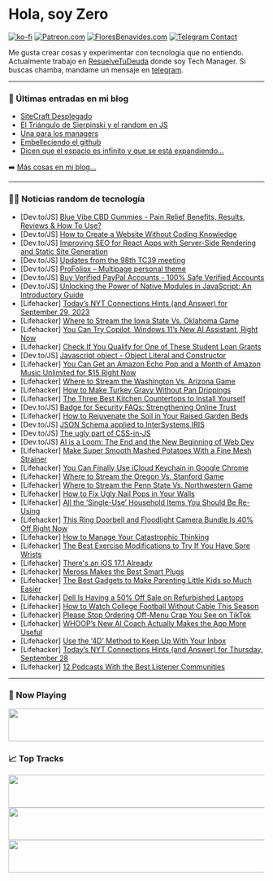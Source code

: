 # Hola, soy Zero

[![ko-fi](https://ko-fi.com/img/githubbutton_sm.svg)](https://ko-fi.com/J3J4N0LUK)
[![Patreon.com](https://img.shields.io/endpoint.svg?url=https%3A%2F%2Fshieldsio-patreon.vercel.app%2Fapi%3Fusername%3Dzerodragon%26type%3Dpatrons&style=for-the-badge)](https://patreon.com/zerodragon)
[![FloresBenavides.com](https://img.shields.io/website?down_message=oops&label=MiBlog&style=for-the-badge&up_message=online&url=https%3A%2F%2Ffloresbenavides.com)](https://floresbenavides.com)
[![Telegram Contact](https://img.shields.io/badge/escr%C3%ADbeme-ZeroDragon-%2326A5E4?style=for-the-badge&logo=telegram)](https://t.me/zerodragon)

Me gusta crear cosas y experimentar con tecnología que no entiendo.
Actualmente trabajo en [ResuelveTuDeuda](http://github.com/resuelve) donde soy Tech Manager.
Si buscas chamba, mandame un mensaje en [telegram](https://t.me/zerodragon).

---

### 📕 Últimas entradas en mi blog
<!-- BLOG-POST-LIST:START -->
- [SiteCraft Desplegado](https://floresbenavides.com/sitecraft-desplegado/)
- [El Triángulo de Sierpinski y el random en JS](https://floresbenavides.com/el-triangulo-de-sierpinski-y-el-random-en-js/)
- [Una para los managers](https://floresbenavides.com/una-para-los-managers/)
- [Embelleciendo el github](https://floresbenavides.com/embelleciendo-el-github/)
- [Dicen que el espacio es infinito y que se está expandiendo…](https://floresbenavides.com/dicen-que-el-espacio-es-infinito-y-que-se-esta-expandiendo/)
<!-- BLOG-POST-LIST:END -->

➡️ [Más cosas en mi blog...](https://floresbenavides.com)

---

### 👨‍💻 Noticias random de tecnología
<!-- TECH-POSTS:START -->
- [Dev.to/JS] [Blue Vibe CBD Gummies - Pain Relief Benefits, Results, Reviews &amp; How To Use?](https://dev.to/kdsakyna/blue-vibe-cbd-gummies-pain-relief-benefits-results-reviews-how-to-use-2j5d)
- [Dev.to/JS] [How to Create a Website Without Coding Knowledge](https://dev.to/hmawebdesign/how-to-create-a-website-without-coding-knowledge-361n)
- [Dev.to/JS] [Improving SEO for React Apps with Server-Side Rendering and Static Site Generation](https://dev.to/scofieldidehen/improving-seo-for-react-apps-with-server-side-rendering-and-static-site-generation-4397)
- [Dev.to/JS] [Updates from the 98th TC39 meeting](https://dev.to/hemanth/updates-from-the-98th-tc39-meeting-1lcf)
- [Dev.to/JS] [ProFoliox – Multipage personal theme](https://dev.to/lexingtonthemes/profoliox-multipage-personal-theme-3412)
- [Dev.to/JS] [Buy Verified PayPal Accounts - 100% Safe Verified Accounts](https://dev.to/robertcassero67/buy-verified-paypal-accounts-100-safe-verified-accounts-15pk)
- [Dev.to/JS] [Unlocking the Power of Native Modules in JavaScript: An Introductory Guide](https://dev.to/danielboll/unlocking-the-power-of-native-modules-in-javascript-an-introductory-guide-4jh1)
- [Lifehacker] [Today’s NYT Connections Hints &lpar;and Answer&rpar; for September 29, 2023](https://lifehacker.com/nyt-connections-answer-today-september-29-2023-1850881958)
- [Lifehacker] [Where to Stream the Iowa State Vs. Oklahoma Game](https://lifehacker.com/where-to-stream-the-iowa-state-vs-oklahoma-game-1850884575)
- [Lifehacker] [You Can Try Copilot, Windows 11’s New AI Assistant, Right Now](https://lifehacker.com/you-can-try-copilot-windows-11-s-new-ai-assistant-rig-1850884313)
- [Lifehacker] [Check If You Qualify for One of These Student Loan Grants](https://lifehacker.com/check-if-you-qualify-for-one-of-these-student-loan-gran-1850882286)
- [Dev.to/JS] [Javascript object - Object Literal and Constructor](https://dev.to/hyeo151/javascript-object-object-literal-and-constructor-m6o)
- [Lifehacker] [You Can Get an Amazon Echo Pop and a Month of Amazon Music Unlimited for $15 Right Now](https://lifehacker.com/you-can-get-an-amazon-echo-pop-and-a-month-of-amazon-mu-1850883447)
- [Lifehacker] [Where to Stream the Washington Vs. Arizona Game](https://lifehacker.com/where-to-stream-the-washington-vs-arizona-game-1850884048)
- [Lifehacker] [How to Make Turkey Gravy Without Pan Drippings](https://lifehacker.com/how-to-make-turkey-gravy-without-pan-drippings-1830415802)
- [Lifehacker] [The Three Best Kitchen Countertops to Install Yourself](https://lifehacker.com/the-best-kitchen-countertops-to-install-yourself-1850880923)
- [Dev.to/JS] [Badge for Security FAQs: Strengthening Online Trust](https://dev.to/safezoneasa/badge-for-security-faqs-strengthening-online-trust-4a80)
- [Lifehacker] [How to Rejuvenate the Soil in Your Raised Garden Beds](https://lifehacker.com/how-to-rejuvenate-soil-in-raised-garden-beds-1850882749)
- [Dev.to/JS] [JSON Schema applied to InterSystems IRIS](https://dev.to/intersystems/json-schema-applied-to-intersystems-iris-3eck)
- [Dev.to/JS] [The ugly part of CSS-in-JS](https://dev.to/andi1984/the-ugly-part-of-css-in-js-2iph)
- [Dev.to/JS] [AI is a Loom: The End and the New Beginning of Web Dev](https://dev.to/mor10/ai-is-a-loom-the-end-and-the-new-beginning-of-web-dev-1dab)
- [Lifehacker] [Make Super Smooth Mashed Potatoes With a Fine Mesh Strainer](https://lifehacker.com/how-to-make-mashed-potatoes-without-lumps-1850883812)
- [Lifehacker] [You Can Finally Use iCloud Keychain in Google Chrome](https://lifehacker.com/you-can-finally-use-icloud-keychain-in-google-chrome-1850883588)
- [Lifehacker] [Where to Stream the Oregon Vs. Stanford Game](https://lifehacker.com/where-to-stream-the-oregon-vs-stanford-game-1850883655)
- [Lifehacker] [Where to Stream the Penn State Vs. Northwestern Game](https://lifehacker.com/where-to-stream-the-penn-state-vs-northwestern-game-1850882748)
- [Lifehacker] [How to Fix Ugly Nail Pops in Your Walls](https://lifehacker.com/how-to-fix-nail-pops-in-walls-1850882251)
- [Lifehacker] [All the ‘Single-Use’ Household Items You Should Be Re-Using](https://lifehacker.com/all-the-single-use-household-items-you-should-be-re-u-1850883065)
- [Lifehacker] [This Ring Doorbell and Floodlight Camera Bundle Is 40% Off Right Now](https://lifehacker.com/this-ring-doorbell-and-floodlight-camera-bundle-is-40-1850882729)
- [Lifehacker] [How to Manage Your Catastrophic Thinking](https://lifehacker.com/how-to-manage-your-catastrophic-thinking-1850880206)
- [Lifehacker] [The Best Exercise Modifications to Try If You Have Sore Wrists](https://lifehacker.com/the-best-exercise-modifications-to-try-if-you-have-sore-1850881098)
- [Lifehacker] [There&#39;s an iOS 17.1 Already](https://lifehacker.com/theres-an-ios-17-1-already-1850882032)
- [Lifehacker] [Meross Makes the Best Smart Plugs](https://lifehacker.com/meross-makes-the-best-smart-plugs-1850879264)
- [Lifehacker] [The Best Gadgets to Make Parenting Little Kids so Much Easier](https://lifehacker.com/the-best-gadgets-to-make-parenting-little-kids-so-much-1850879745)
- [Lifehacker] [Dell Is Having a 50% Off Sale on Refurbished Laptops](https://lifehacker.com/dell-is-having-a-50-off-sale-on-refurbished-laptops-1850880524)
- [Lifehacker] [How to Watch College Football Without Cable This Season](https://lifehacker.com/how-to-watch-college-football-without-cable-this-season-1850880861)
- [Lifehacker] [Please Stop Ordering Off-Menu Crap You See on TikTok](https://lifehacker.com/please-stop-ordering-off-menu-crap-you-see-on-tiktok-1850880309)
- [Lifehacker] [WHOOP’s New AI Coach Actually Makes the App More Useful](https://lifehacker.com/whoop-s-new-ai-coach-actually-makes-the-app-more-useful-1850879568)
- [Lifehacker] [Use the ‘4D’ Method to Keep Up With Your Inbox](https://lifehacker.com/use-the-4d-method-to-keep-up-with-your-inbox-1850878672)
- [Lifehacker] [Today’s NYT Connections Hints &lpar;and Answer&rpar; for Thursday, September 28](https://lifehacker.com/nyt-connections-answer-today-september-28-2023-1850877476)
- [Lifehacker] [12 Podcasts With the Best Listener Communities](https://lifehacker.com/best-podcast-fan-communities-1850878619)<!-- TECH-POSTS:END -->

---

### 🎵 Now Playing
<a href="https://spotify-now-playing-dun.vercel.app/now-playing?open"><img src="https://spotify-now-playing-dun.vercel.app/now-playing" width="540" height="64"></a>

### 📈 Top Tracks
<a href="https://spotify-now-playing-dun.vercel.app/top-tracks?i=1&open"><img src="https://spotify-now-playing-dun.vercel.app/top-tracks?i=1" width="540" height="64"></a>
<a href="https://spotify-now-playing-dun.vercel.app/top-tracks?i=2&open"><img src="https://spotify-now-playing-dun.vercel.app/top-tracks?i=2" width="540" height="64"></a>
<a href="https://spotify-now-playing-dun.vercel.app/top-tracks?i=3&open"><img src="https://spotify-now-playing-dun.vercel.app/top-tracks?i=3" width="540" height="64"></a>
